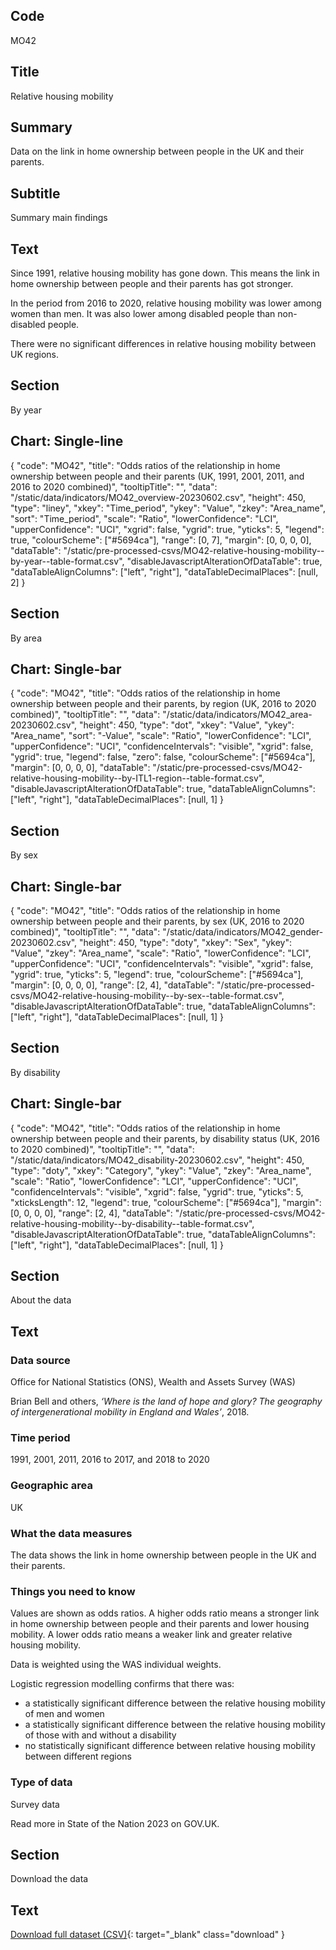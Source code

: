 ## Code
MO42

## Title
Relative housing mobility

## Summary
Data on the link in home ownership between people in the UK and their parents.

## Subtitle
Summary main findings

## Text
Since 1991, relative housing mobility has gone down. This means the link in home ownership between people and their
parents has got stronger.

In the period from 2016 to 2020, relative housing mobility was lower among women than men.
It was also lower among disabled people than non-disabled people.

There were no significant differences in relative housing mobility between UK regions.

## Section
By year

## Chart: Single-line
{
    "code": "MO42",
    "title": "Odds ratios of the relationship in home ownership between people and their parents (UK, 1991, 2001, 2011, and 2016 to 2020 combined)",
    "tooltipTitle": "",
    "data": "/static/data/indicators/MO42_overview-20230602.csv",
    "height": 450,
    "type": "liney",
    "xkey": "Time_period",
    "ykey": "Value",
    "zkey": "Area_name",
    "sort": "Time_period",
    "scale": "Ratio",
    "lowerConfidence": "LCI",
    "upperConfidence": "UCI",
    "xgrid": false,
    "ygrid": true,
    "yticks": 5,
    "legend": true,
    "colourScheme": ["#5694ca"],
    "range": [0, 7],
    "margin": [0, 0, 0, 0],
    "dataTable": "/static/pre-processed-csvs/MO42-relative-housing-mobility--by-year--table-format.csv",
    "disableJavascriptAlterationOfDataTable": true,
    "dataTableAlignColumns": ["left", "right"],
    "dataTableDecimalPlaces": [null, 2]
}

## Section
By area

## Chart: Single-bar
{
    "code": "MO42",
    "title": "Odds ratios of the relationship in home ownership between people and their parents, by region (UK, 2016 to 2020 combined)",
    "tooltipTitle": "",
    "data": "/static/data/indicators/MO42_area-20230602.csv",
    "height": 450,
    "type": "dot",
    "xkey": "Value",
    "ykey": "Area_name",
    "sort": "-Value",
    "scale": "Ratio",
    "lowerConfidence": "LCI",
    "upperConfidence": "UCI",
    "confidenceIntervals": "visible",
    "xgrid": false,
    "ygrid": true,
    "legend": false,
    "zero": false,
    "colourScheme": ["#5694ca"],
    "margin": [0, 0, 0, 0],
    "dataTable": "/static/pre-processed-csvs/MO42-relative-housing-mobility--by-ITL1-region--table-format.csv",
    "disableJavascriptAlterationOfDataTable": true,
    "dataTableAlignColumns": ["left", "right"],
    "dataTableDecimalPlaces": [null, 1]
}

## Section
By sex

## Chart: Single-bar
{
    "code": "MO42",
    "title": "Odds ratios of the relationship in home ownership between people and their parents, by sex (UK, 2016 to 2020 combined)",
    "tooltipTitle": "",
    "data": "/static/data/indicators/MO42_gender-20230602.csv",
    "height": 450,
    "type": "doty",
    "xkey": "Sex",
    "ykey": "Value",
    "zkey": "Area_name",
    "scale": "Ratio",
    "lowerConfidence": "LCI",
    "upperConfidence": "UCI",
    "confidenceIntervals": "visible",
    "xgrid": false,
    "ygrid": true,
    "yticks": 5,
    "legend": true,
    "colourScheme": ["#5694ca"],
    "margin": [0, 0, 0, 0],
    "range": [2, 4],
    "dataTable": "/static/pre-processed-csvs/MO42-relative-housing-mobility--by-sex--table-format.csv",
    "disableJavascriptAlterationOfDataTable": true,
    "dataTableAlignColumns": ["left", "right"],
    "dataTableDecimalPlaces": [null, 1]
}


## Section
By disability

## Chart: Single-bar
{
    "code": "MO42",
    "title": "Odds ratios of the relationship in home ownership between people and their parents, by disability status (UK, 2016 to 2020 combined)",
    "tooltipTitle": "",
    "data": "/static/data/indicators/MO42_disability-20230602.csv",
    "height": 450,
    "type": "doty",
    "xkey": "Category",
    "ykey": "Value",
    "zkey": "Area_name",
    "scale": "Ratio",
    "lowerConfidence": "LCI",
    "upperConfidence": "UCI",
    "confidenceIntervals": "visible",
    "xgrid": false,
    "ygrid": true,
    "yticks": 5,
    "xticksLength": 12,
    "legend": true,
    "colourScheme": ["#5694ca"],
    "margin": [0, 0, 0, 0],
    "range": [2, 4],
    "dataTable": "/static/pre-processed-csvs/MO42-relative-housing-mobility--by-disability--table-format.csv",
    "disableJavascriptAlterationOfDataTable": true,
    "dataTableAlignColumns": ["left", "right"],
    "dataTableDecimalPlaces": [null, 1]
}

## Section
About the data

## Text
### Data source
Office for National Statistics (ONS), Wealth and Assets Survey (WAS)

Brian Bell and others, *‘Where is the land of hope and glory? The geography of intergenerational mobility in England and Wales’*, 2018.

### Time period
1991, 2001, 2011, 2016 to 2017, and 2018 to 2020

### Geographic area
UK

### What the data measures
The data shows the link in home ownership between people in the UK and their parents.

### Things you need to know
Values are shown as odds ratios. A higher odds ratio means a stronger link in home ownership between people and
their parents and lower housing mobility. A lower odds ratio means a weaker link and greater relative housing mobility.

Data is weighted using the WAS individual weights.

Logistic regression modelling confirms that there was:

* a statistically significant difference between the relative housing mobility of men and women
* a statistically significant difference between the relative housing mobility of those with and without a disability
* no statistically significant difference between relative housing mobility between different regions

### Type of data
Survey data

Read more in State of the Nation 2023 on GOV.UK.

## Section
Download the data

## Text
[Download full dataset (CSV)](/static/data/full-datasets/MO42-relative-housing-mobility--full-dataset.csv){: target="_blank" class="download" }
